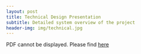 ```yaml
---
layout: post
title: Technical Design Presentation
subtitle: Detailed system overview of the project
header-img: img/technical.jpg
---
```

<object data="https://subtitlevision.github.io/presentations/Capstone_Technical_Design.pdf" width="100%" height="500" type="application/pdf">
PDF cannot be displayed. Please find <a href="https://subtitlevision.github.io/presentations/Capstone_Technical_Design.pdf" target="_blank">here</a></object>


